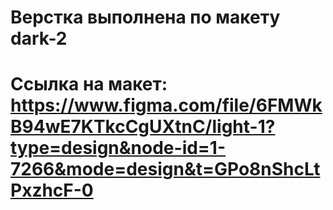 # Верстка выполнена по макету dark-2
# Ссылка на макет: https://www.figma.com/file/6FMWkB94wE7KTkcCgUXtnC/light-1?type=design&node-id=1-7266&mode=design&t=GPo8nShcLtPxzhcF-0
